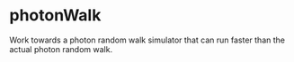# photonWalk
Work towards a photon random walk simulator that can run faster than the actual photon random walk.
